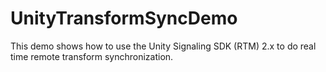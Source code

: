 # UnityTransformSyncDemo
This demo shows how to use the Unity Signaling SDK (RTM) 2.x to do real time remote transform synchronization.
